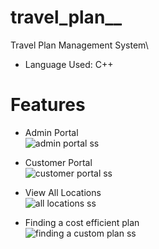 # travel_plan__
Travel Plan Management System\
- Language Used: C++

# Features
- Admin Portal\
![admin portal ss](https://github.com/AbhilashaBansal/travel_plan__/blob/main/Images/admin_menu.png?raw=true)

- Customer Portal\
![customer portal ss](https://github.com/AbhilashaBansal/travel_plan__/blob/main/Images/customer_menu.png?raw=true)

- View All Locations\
![all locations ss](https://github.com/AbhilashaBansal/travel_plan__/blob/main/Images/view_all_locations.png?raw=true)

- Finding a cost efficient plan\
![finding a custom plan ss](https://github.com/AbhilashaBansal/travel_plan__/blob/main/Images/booking_custom_plan.png?raw=true)
